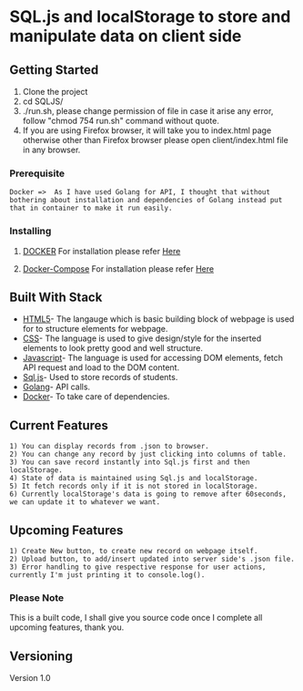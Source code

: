 # SQL.js and localStorage to store and manipulate data on client side 


## Getting Started

1. Clone the project
2. cd SQLJS/
3. ./run.sh, please change permission of file in case it arise any error, follow "chmod 754 run.sh" command without quote.
4. If you are using Firefox browser, it will take you to index.html page otherwise other than Firefox browser please open client/index.html file in any browser.

### Prerequisite
```
Docker =>  As I have used Golang for API, I thought that without bothering about installation and dependencies of Golang instead put that in container to make it run easily. 
```
### Installing

1) [DOCKER](https://www.docker.com/)
  For installation please refer [Here](https://docs.docker.com/get-docker/)

2) [Docker-Compose](https://docs.docker.com/compose/)
  For installation please refer [Here](https://docs.docker.com/compose/install/)

## Built With Stack

* [HTML5]()- The langauge which is basic building block of webpage is used for to structure elements for webpage.
* [CSS]()- The language is used to give design/style for the inserted elements to look pretty good and well structure.
* [Javascript]()- The language is used for accessing DOM elements, fetch API request and load to the DOM content.
* [Sql.js]()- Used to store records of students.
* [Golang]()- API calls.
* [Docker]()- To take care of dependencies.


## Current Features

```
1) You can display records from .json to browser.
2) You can change any record by just clicking into columns of table.
3) You can save record instantly into Sql.js first and then localStorage.
4) State of data is maintained using Sql.js and localStorage.
5) It fetch records only if it is not stored in localStorage.
6) Currently localStorage's data is going to remove after 60seconds, we can update it to whatever we want.
```


## Upcoming Features

```
1) Create New button, to create new record on webpage itself.
2) Upload button, to add/insert updated into server side's .json file.
3) Error handling to give respective response for user actions, currently I'm just printing it to console.log().
```

### Please Note
This is a built code, I shall give you source code once I complete all upcoming features, thank you.


## Versioning
Version 1.0
